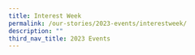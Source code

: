 ```yaml
---
title: Interest Week
permalink: /our-stories/2023-events/interestweek/
description: ""
third_nav_title: 2023 Events
---
```

